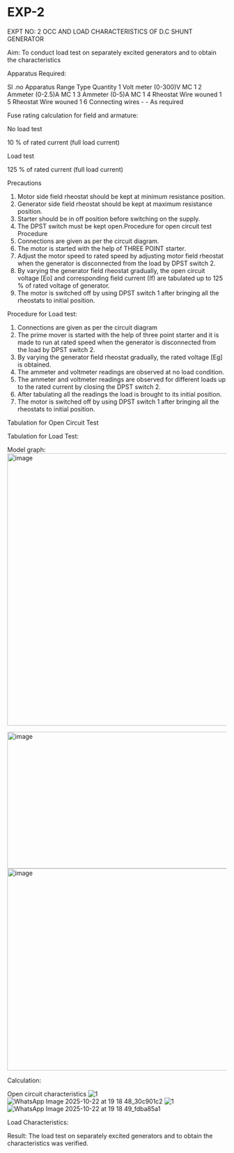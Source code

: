 # EXP-2
EXPT NO: 2 OCC AND LOAD CHARACTERISTICS OF D.C SHUNT GENERATOR

Aim:
To conduct load test on separately excited generators and to obtain the characteristics

Apparatus Required:

Sl .no	Apparatus	Range	Type	Quantity
1	Volt meter	(0-300)V	MC	1
2	Ammeter	(0-2.5)A	MC	1
3	Ammeter	(0-5)A	MC	1
4	Rheostat		Wire wouned	1
5	Rheostat		Wire wouned	1
6	Connecting wires	-	-	As required

Fuse rating calculation for field and armature:

No load test

10 % of rated current (full load current)

Load test

125 % of rated current (full load current)

Precautions

1.   Motor side field rheostat should be kept at minimum resistance position.
2.   Generator side field rheostat should be kept at maximum resistance position.
3.   Starter should be in off position before switching on the supply.
4.   The DPST switch must be kept open.Procedure for open circuit test
Procedure
1.   Connections are given as per the circuit diagram.
2.   The motor is started with the help of THREE POINT starter.
3.   Adjust the motor speed to rated speed by adjusting motor field rheostat when the generator is disconnected from the load by DPST switch 2.
4.   By  varying  the  generator  field  rheostat  gradually,  the  open  circuit  voltage  [Eo]  and corresponding field current (If) are tabulated up to 125 % of rated voltage of generator.
5.   The motor is switched off by using DPST switch 1 after bringing all the rheostats to initial position.

Procedure for Load test:

1.   Connections are given as per the circuit diagram
2.   The prime mover is started with the help of three point starter and it is made to run at rated speed when the generator is disconnected from the load by DPST switch 2.
3.   By varying the generator field rheostat gradually, the rated voltage [Eg] is obtained.
4.   The ammeter and voltmeter readings are observed at no load condition.
5.   The ammeter and voltmeter readings are observed for different loads up to the rated current by closing the DPST switch 2.
6.   After tabulating all the readings the load is brought to its initial position.
7.   The motor is switched off by using DPST switch 1 after bringing all the rheostats to initial position.

Tabulation for Open Circuit Test

Tabulation for Load Test:

Model graph:
<img width="1075" height="624" alt="image" src="https://github.com/user-attachments/assets/3bbdd015-c589-435a-9c12-c58dc7a4fe7f" />

<img width="1067" height="313" alt="image" src="https://github.com/user-attachments/assets/02d9c77e-b389-48b4-b63b-26388742163a" />
<img width="1373" height="463" alt="image" src="https://github.com/user-attachments/assets/3aa7bfb7-a9a8-4487-b5f1-e41b9707511c" />

Calculation: 

Open circuit characteristics
![1](https://github.com/user-attachments/assets/5dea6b03-f68d-48c5-b894-d735c447f5a0)
![WhatsApp Image 2025-10-22 at 19 18 48_30c901c2](https://github.com/user-attachments/assets/b0bd62ed-acea-4bfc-afb9-dccdf1af4485)
![1](https://github.com/user-attachments/assets/1fab5a79-4063-4304-bff3-d0bf714c0d42)
![WhatsApp Image 2025-10-22 at 19 18 49_fdba85a1](https://github.com/user-attachments/assets/142b65a3-0756-4287-adde-82bb5f3d45e4)




  
Load Characteristics:
 
Result:
The load test on separately excited generators and to obtain the characteristics was verified.
